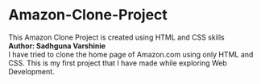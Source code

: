 # Amazon-Clone-Project
This Amazon Clone Project is created using HTML and CSS skills
<br>
**Author: Sadhguna Varshinie**
<br>
I have tried to clone the home page of Amazon.com using only HTML and CSS. This is my first project that I have made while exploring Web Development.
